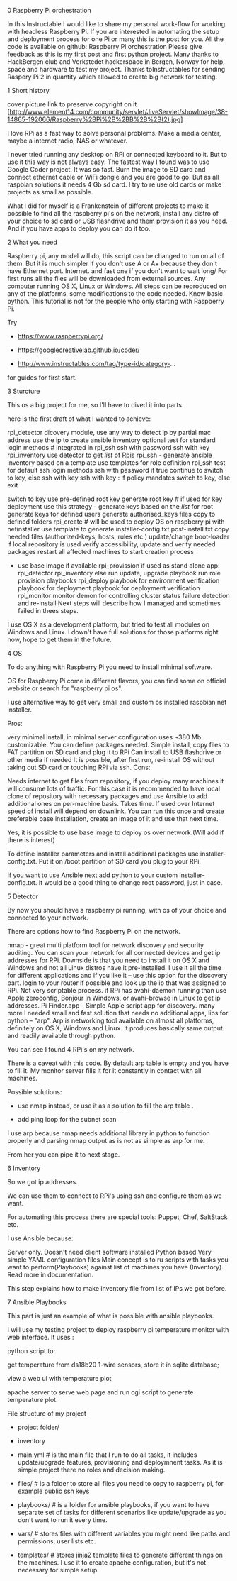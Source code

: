 0 Raspberry Pi orchestration

In this Instructable I would like to share my personal work-flow for working with headless Raspberry Pi.
 If you are interested in automating the setup and deployment process for one Pi or many this is the post for you.
All the code is available on github:  ​Raspberry Pi orchestration
Please give feedback as this is my first post and first python project. 
Many thanks to ​HackBergen club and ​Verkstedet hackerspace in Bergen, Norway for help, space and hardware to test my project. 
Thanks to ​Instructables for sending Raspery Pi 2 in quantity which allowed  to create big network for testing.

1 Short history

​cover picture link to preserve copyright on it [http://www.element14.com/community/servlet/JiveServlet/showImage/38-14865-192066/Raspberry%2BPi%2B%2BB%2B%2B(2).jpg]

I love RPi as a fast way to solve personal problems. Make a media center, maybe a internet radio, NAS or whatever.

I never tried running any desktop on RPi or connected keyboard to it. But to use it this way is not always easy. The fastest way I found was to use Google Coder project. It was so fast. Burn the image to SD card and connect ethernet cable or WiFi dongle and you are good to go. But as all raspbian solutions it needs 4 Gb sd card. I try to re use old cards or make projects as small as possible.

What I did for myself is a Frankenstein of different projects to make it possible to find all the raspberry pi's on the network, install any distro of your choice to sd card or USB flashdrive and them provision it as you need. And if you have apps to deploy you can do it too.

2 What you need

Raspberry pi, any model will do, this script can be changed to run on all of them. But it is much simpler if you don't use A or A+ because they don't have Ethernet port.
Internet. and fast one if you don't want to wait long/ For first runs all the files will be downloaded from external sources.
Any computer running OS X, Linux or Windows. All steps can be reproduced on any of the platforms, some modifications to the code needed.
Know basic python.
This tutorial is not for the people who only starting with Raspberry Pi.

Try

- https://www.raspberrypi.org/

- https://googlecreativelab.github.io/coder/

- http://www.instructables.com/tag/type-id/category-...

for guides for first start.

3 Sturcture

This os a big project for me, so I'll have to dived it into parts.

here is the first draft of what I wanted to achieve:

rpi_detector
dicovery module, use any way to detect ip by partial mac address
use the ip to create ansible inventory
optional
test for standard login methods # integrated in rpi_ssh
ssh with password
ssh with key
rpi_inventory
use detector to get _list_ of Rpis
rpi_ssh - generate ansible inventory based on a template
use templates for role definition
rpi_ssh
test for default ssh login methods
ssh with password
if true continue to switch to key, else ssh with key
ssh with key : if policy mandates switch to key, else exit

switch to key
use pre-defined root key
generate root key # if used for key deployment use this strategy - generate keys based on the _list_ for root
generate keys for defined users
generate authorised_keys files
copy to defined folders
rpi_create # will be used to deploy OS on raspberry pi with netinstaller
use template to generate
installer-config.txt
post-install.txt
copy needed files (authorized-keys, hosts, rules etc.)
update/change boot-loader
if local repository is used verify accessibility, update and verify needed packages
restart all affected machines to start creation process
- use base image if available
rpi_provission
if used as stand alone app:
rpi_detector
rpi_inventory
else
run update, upgrade playbook
run role provision playbooks
rpi_deploy
playbook for environment verification
playbook for deployment
playbook for deployment verification
rpi_monitor
monitor demon for controlling cluster status
failure detection and re-install
Next steps will describe how I managed and sometimes failed in thees steps.

I use OS X as a development platform, but tried to test all modules on Windows and Linux. I down't have full solutions for those platforms right now, hope to get them in the future.

4 OS

To do anything with Raspberry Pi you need to install minimal software.

OS for Raspberry Pi come in different flavors, you can find some on official website or search for "raspberry pi os".

I use alternative way to get very small and custom os installed raspbian net installer.

Pros:

very minimal install, in minimal server configuration uses ~380 Mb.
customizable. You can define packages needed.
Simple install, copy files to FAT partition on SD card and plug it to RPi
Can install to USB flashdrive or other media if needed
It is possible, after first run, re-install OS without taking out SD card or touching RPi via ssh.
Cons:

Needs internet to get files from repository, if you deploy many machines it will consume lots of traffic. For this case it is recommended to have local clone of repository with necessary packages and use Ansible to add additional ones on per-machine basis.
Takes time. If used over Internet speed of install will depend on downlink.
You can run this once and create preferable base installation, create an image of it and use that next time.

Yes, it is possible to use base image to deploy os over network.(Will add if there is interest)

To define installer parameters and install additional packages use installer-config.txt. Put it on /boot partition of SD card you plug to your RPi.

If you want to use Ansible next add python to your custom installer-config.txt. It would be a good thing to change root password, just in case.

5 Detector

By now you should have a raspberry pi running, with os of your choice and connected to your network.

There are options how to find Raspberry Pi on the network.

nmap - great multi platform tool for network discovery and security auditing. You can scan your network for all connected devices and get ip addresses for RPi. Downside is that you need to install it on OS X and Windows and not all Linux distros have it pre-installed. I use it all the time for different applications and if you like it – use this option for the discovery part.
login to your router if possible and look up the ip that was assigned to RPi. Not very scriptable process.
if RPi has avahi-daemon running than use Apple zeroconfig, Bonjour in Windows, or avahi-browse in Linux to get ip addresses.
Pi Finder.app - Simple Apple script app for discovery.
many more
I needed small and fast solution that needs no additional apps, libs for python – "arp". Arp is networking tool available on almost all platforms, definitely on OS X, Windows and Linux. It produces basically same output and readily available through python.

You can see I found 4 RPi's on my network.

There is a caveat with this code. By default arp table is empty and you have to fill it. My monitor server fills it for it constantly in contact with all machines.

Possible solutions:

- use nmap instead, or use it as a solution to fill the arp table .

- add ping loop for the subnet scan

I use arp because nmap needs additional library in python to function properly and parsing nmap output as is not as simple as arp for me.

From her you can pipe it to next stage.

6 Inventory

So we got ip addresses.

We can use them to connect to RPi's using ssh and configure them as we want.

For automating this process there are special tools: Puppet, Chef, SaltStack etc.

I use Ansible because:

Server only. Doesn't need client software installed
Python based
Very simple YAML configuration files
Main concept is to ru scripts with tasks you want to perform(Playbooks) against list of machines you have (Inventory). Read more in documentation.

This step explains how to make inventory file from list of IPs we got before.

7 Ansible Playbooks

This part is just an example of what is possible with ansible playbooks.

I will use my testing project to deploy raspberry pi temperature monitor with web interface. It uses :

python script to:

get temperature from ds18b20 1-wire sensors, store it in sqlite database;

view a web ui with temperature plot

apache server to serve web page and run cgi script to generate temperature plot.

File structure of my project

- project folder/

- inventory

- main.yml # is the main file that I run to do all tasks, it includes update/upgrade features, provisioning and deploymnent tasks. As it is simple project there no roles and decision making.

- files/ # is a folder to store all files you need to copy to raspberry pi, for example public ssh keys

- playbooks/ # is a folder for ansible playbooks, if you want to have separate set of tasks for different scenarios like update/upgrade as you don't want to run it every time.

- vars/ # stores files with different variables you might need like paths and permissions, user lists etc.

- templates/ # stores jinja2 template files to generate different things on the machines. I use it to create apache configuration, but it's not necessary for simple setup

